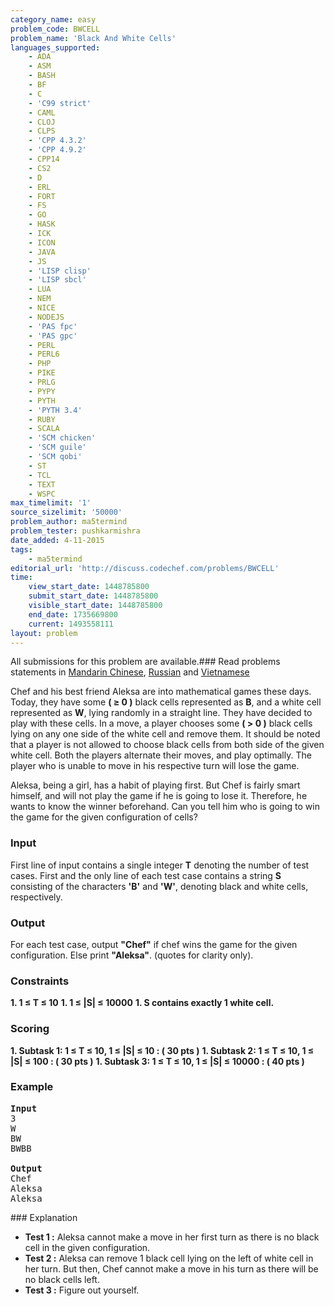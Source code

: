 ```yaml
---
category_name: easy
problem_code: BWCELL
problem_name: 'Black And White Cells'
languages_supported:
    - ADA
    - ASM
    - BASH
    - BF
    - C
    - 'C99 strict'
    - CAML
    - CLOJ
    - CLPS
    - 'CPP 4.3.2'
    - 'CPP 4.9.2'
    - CPP14
    - CS2
    - D
    - ERL
    - FORT
    - FS
    - GO
    - HASK
    - ICK
    - ICON
    - JAVA
    - JS
    - 'LISP clisp'
    - 'LISP sbcl'
    - LUA
    - NEM
    - NICE
    - NODEJS
    - 'PAS fpc'
    - 'PAS gpc'
    - PERL
    - PERL6
    - PHP
    - PIKE
    - PRLG
    - PYPY
    - PYTH
    - 'PYTH 3.4'
    - RUBY
    - SCALA
    - 'SCM chicken'
    - 'SCM guile'
    - 'SCM qobi'
    - ST
    - TCL
    - TEXT
    - WSPC
max_timelimit: '1'
source_sizelimit: '50000'
problem_author: ma5termind
problem_tester: pushkarmishra
date_added: 4-11-2015
tags:
    - ma5termind
editorial_url: 'http://discuss.codechef.com/problems/BWCELL'
time:
    view_start_date: 1448785800
    submit_start_date: 1448785800
    visible_start_date: 1448785800
    end_date: 1735669800
    current: 1493558111
layout: problem
---
```

All submissions for this problem are available.###  Read problems statements in [Mandarin Chinese](http://www.codechef.com/download/translated/LTIME30/mandarin/BWCELL.pdf), [Russian](http://www.codechef.com/download/translated/LTIME30/russian/BWCELL.pdf) and [Vietnamese](http://www.codechef.com/download/translated/LTIME30/vietnamese/BWCELL.pdf)

Chef and his best friend Aleksa are into mathematical games these days. Today, they have some **( ≥ 0 )** black cells represented as **B**, and a white cell represented as **W**, lying randomly in a straight line. They have decided to play with these cells. In a move, a player chooses some **( > 0 )** black cells lying on any one side of the white cell and remove them. It should be noted that a player is not allowed to choose black cells from both side of the given white cell. Both the players alternate their moves, and play optimally. The player who is unable to move in his respective turn will lose the game.

Aleksa, being a girl, has a habit of playing first. But Chef is fairly smart himself, and will not play the game if he is going to lose it. Therefore, he wants to know the winner beforehand. Can you tell him who is going to win the game for the given configuration of cells?

### Input

 First line of input contains a single integer **T** denoting the number of test cases. First and the only line of each test case contains a string **S** consisting of the characters **'B'** and **'W'**, denoting black and white cells, respectively.

### Output

For each test case, output **"Chef"** if chef wins the game for the given configuration. Else print **"Aleksa"**. (quotes for clarity only).

### Constraints

**1. 1 ≤ T ≤ 10** **1. 1 ≤ |S| ≤ 10000** **1. S contains exactly 1 white cell.** 
### Scoring

**1. Subtask 1: 1 ≤ T ≤ 10, 1 ≤ |S| ≤ 10 : ( 30 pts )** **1. Subtask 2: 1 ≤ T ≤ 10, 1 ≤ |S| ≤ 100 : ( 30 pts )** **1. Subtask 3: 1 ≤ T ≤ 10, 1 ≤ |S| ≤ 10000 : ( 40 pts )** 
### Example

<pre>
<b>Input</b>
3
W
BW
BWBB

<b>Output</b>
Chef
Aleksa
Aleksa
</pre>###  Explanation

- **Test 1 :** Aleksa cannot make a move in her first turn as there is no black cell in the given configuration.
- **Test 2 :** Aleksa can remove 1 black cell lying on the left of white cell in her turn. But then, Chef cannot make a move in his turn as there will be no black cells left.
- **Test 3 :** Figure out yourself.
